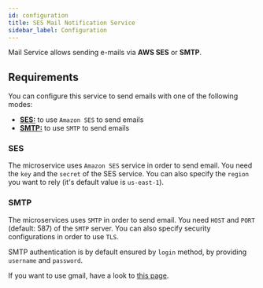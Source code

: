 ```yaml
---
id: configuration
title: SES Mail Notification Service
sidebar_label: Configuration
---
```

Mail Service allows sending e-mails via **AWS SES** or **SMTP**.

## Requirements

You can configure this service to send emails with one of the following modes:

- [**SES:**](#SES) to use `Amazon SES` to send emails
- [**SMTP:**](#SMTP) to use `SMTP` to send emails

### SES

The microservice uses `Amazon SES` service in order to send email.
You need the `key` and the `secret` of the SES service. You can also specify the `region` you want to rely (it's default value is `us-east-1`).

### SMTP

The microservices uses `SMTP` in order to send email.
You need `HOST` and `PORT` (default: 587) of the `SMTP` server. You can also specify security configurations in order to use `TLS`.

SMTP authentication is by default ensured by `login` method, by providing `username` and `password`.

If you want to use gmail, have a look to [this page](https://nodemailer.com/usage/using-gmail/).
